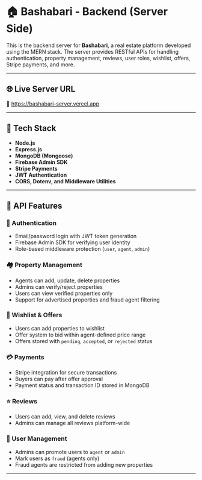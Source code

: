 # 🏠 Bashabari - Backend (Server Side)

This is the backend server for **Bashabari**, a real estate platform developed using the MERN stack. The server provides RESTful APIs for handling authentication, property management, reviews, user roles, wishlist, offers, Stripe payments, and more.

---

## 🌐 Live Server URL

🔗 https://bashabari-server.vercel.app

---

## 🧰 Tech Stack

- **Node.js**
- **Express.js**
- **MongoDB (Mongoose)**
- **Firebase Admin SDK**
- **Stripe Payments**
- **JWT Authentication**
- **CORS, Dotenv, and Middleware Utilities**

---

## 📁 API Features

### 🔐 Authentication

- Email/password login with JWT token generation
- Firebase Admin SDK for verifying user identity
- Role-based middleware protection (`user`, `agent`, `admin`)

### 🏘️ Property Management

- Agents can add, update, delete properties
- Admins can verify/reject properties
- Users can view verified properties only
- Support for advertised properties and fraud agent filtering

### 🧾 Wishlist & Offers

- Users can add properties to wishlist
- Offer system to bid within agent-defined price range
- Offers stored with `pending`, `accepted`, or `rejected` status

### 💳 Payments

- Stripe integration for secure transactions
- Buyers can pay after offer approval
- Payment status and transaction ID stored in MongoDB

### ⭐ Reviews

- Users can add, view, and delete reviews
- Admins can manage all reviews platform-wide

### 👤 User Management

- Admins can promote users to `agent` or `admin`
- Mark users as `fraud` (agents only)
- Fraud agents are restricted from adding new properties

---
